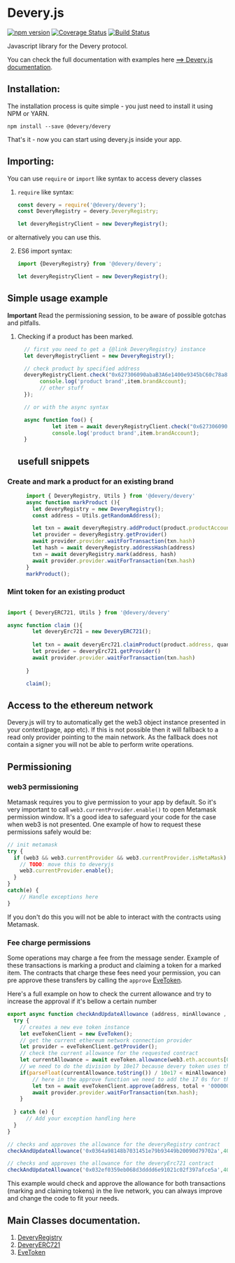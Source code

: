 # Devery.js
[![npm version](https://badge.fury.io/js/%40devery%2Fdevery.svg)](https://badge.fury.io/js/%40devery%2Fdevery)
[![Coverage Status](https://coveralls.io/repos/github/devery/deveryjs/badge.svg)](https://coveralls.io/github/devery/deveryjs)
[![Build Status](https://www.travis-ci.com/victorrseloy/deveryjs.svg?branch=master)](https://travis-ci.org/devery/deveryjs)


Javascript library for the Devery protocol.


You can check the full documentation with examples here [==> Devery.js documentation](https://devery.github.io/deveryjs/).

## Installation:

The installation process is quite simple - you just need to install it using NPM or YARN.
```
npm install --save @devery/devery
```

That's it - now you can start using devery.js inside your app.


## Importing:

You can use `require` or `import` like syntax to access devery classes

1. `require` like syntax:
    ```javascript
    const devery = require('@devery/devery');
    const DeveryRegistry = devery.DeveryRegistry;

    let deveryRegistryClient = new DeveryRegistry();
    ```
or alternatively you can use this.

2. ES6 import syntax:
    ```javascript
    import {DeveryRegistry} from '@devery/devery';

    let deveryRegistryClient = new DeveryRegistry();
    ```

## Simple usage example

**Important** Read the permissioning session, to be aware of possible gotchas and pitfalls.

1. Checking if a product has been marked.

    ```javascript
      // first you need to get a {@link DeveryRegistry} instance
      let deveryRegistryClient = new DeveryRegistry();

      // check product by specified address
      deveryRegistryClient.check("0x627306090abaB3A6e1400e9345bC60c78a8BEf57").then(item => {
           console.log('product brand',item.brandAccount);
           // other stuff
      });

      // or with the async syntax

      async function foo() {
               let item = await deveryRegistryClient.check("0x627306090abaB3A6e1400e9345bC60c78a8BEf57")
               console.log('product brand',item.brandAccount);
      }
     ```

     ## usefull snippets



### Create and mark a product for an existing brand

```javascript
      import { DeveryRegistry, Utils } from '@devery/devery'
      async function markProduct (){
        let deveryRegistry = new DeveryRegistry();
        const address = Utils.getRandomAddress();

        let txn = await deveryRegistry.addProduct(product.productAccount, "product description", "product details", 2020, "Aukland")
        let provider = deveryRegistry.getProvider()
        await provider.provider.waitForTransaction(txn.hash)
        let hash = await deveryRegistry.addressHash(address)
        txn = await deveryRegistry.mark(address, hash)
        await provider.provider.waitForTransaction(txn.hash)
      }
      markProduct();
```

### Mint token for an existing product

```javascript

import { DeveryERC721, Utils } from '@devery/devery'

async function claim (){
        let deveryErc721 = new DeveryERC721();
        
        let txn = await deveryErc721.claimProduct(product.address, quantity)
        let provider = deveryErc721.getProvider()
        await provider.provider.waitForTransaction(txn.hash)
        
      }

      claim();
```

## Access to the ethereum network

Devery.js will try to automatically get the web3 object instance presented in your context(page, app etc). If this is
not possible then it will fallback to a read only provider pointing to the main network. As the fallback does not contain
a signer you will not be able to perform write operations.

## Permissioning

### web3 permissioning

Metamask requires you to give permission to your app by default. So it's very important to call `web3.currentProvider.enable()` to open Metamask permission window. It's a good idea to safeguard your code for the case when web3 is not presented. One example of how to request these permissions safely would be:

```javascript
// init metamask
try {
  if (web3 && web3.currentProvider && web3.currentProvider.isMetaMask) {
    // TODO: move this to deveryjs
    web3.currentProvider.enable();
  }
} 
catch(e) {
    // Handle exceptions here
}

```

If you don't do this you will not be able to interact with the contracts using Metamask.

### Fee charge permissions

Some operations may charge a fee from the message sender. Example of these transactions is marking a product and claiming a token for a marked item. The contracts that charge these fees need your permission, you can pre approve these transfers by calling the `approve` [EveToken](https://devery.github.io/deveryjs/EveToken.html).

Here's a full example on how to check the current allowance and try to increase the approval if it's bellow a certain number 

```javascript
export async function checkAndUpdateAllowance (address, minAllowance , total) {
  try {
    // creates a new eve token instance
    let eveTokenClient = new EveToken();
    // get the current ethereum network connection provider
    let provider = eveTokenClient.getProvider();
    // check the current allowance for the requested contract
    let currentAllowance = await eveToken.allowance(web3.eth.accounts[0], address);
    // we need to do the division by 10e17 because devery token uses the base 18
    if(parseFloat(currentAllowance.toString()) / 10e17 < minAllowance) {
        // here in the approve function we need to add the 17 0s for the same reason
        let txn = await eveTokenClient.approve(address, total + '000000000000000000');
        await provider.provider.waitForTransaction(txn.hash);
    }
   
  } catch (e) {
      // Add your exception handling here
  }
}

// checks and approves the allowance for the deveryRegistry contract
checkAndUpdateAllowance('0x0364a98148b7031451e79b93449b20090d79702a',40,100);

// checks and approves the allowance for the deveryErc721 contract
checkAndUpdateAllowance('0x032ef0359eb068d3dddd6e91021c02f397afce5a',40,100);

```

This example would check and approve the allowance for both transactions (marking and claiming tokens) in the live network, you can always improve and change the code to fit your needs.



## Main Classes documentation.

1. [DeveryRegistry](https://devery.github.io/deveryjs/DeveryRegistry.html)
2. [DeveryERC721](https://devery.github.io/deveryjs/DeveryERC721.html)
3. [EveToken](https://devery.github.io/deveryjs/EveToken.html)
